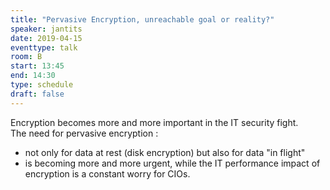 ```yaml
---
title: "Pervasive Encryption, unreachable goal or reality?"
speaker: jantits
date: 2019-04-15
eventtype: talk
room: B
start: 13:45
end: 14:30
type: schedule
draft: false
---
```


Encryption becomes more and more important in the IT security fight.  
The need for pervasive encryption :

- not only for data at rest (disk encryption) but also for data "in flight"
- is becoming more and more urgent, while the IT performance impact of encryption is a constant worry for CIOs.

